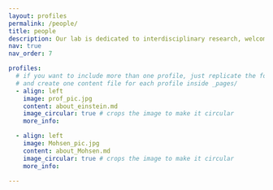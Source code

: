 ```yaml
---
layout: profiles
permalink: /people/
title: people
description: Our lab is dedicated to interdisciplinary research, welcoming students with diverse backgrounds in materials science, electrical engineering, mechanical engineering, chemical engineering, physics, and mathematics. We focus on driving innovation in renewable energy, optical filtering, and biosensors for applications across high-tech industries, ocean exploration, aerospace, and medicine, fostering collaboration to tackle complex challenges in these fields.
nav: true
nav_order: 7

profiles:
  # if you want to include more than one profile, just replicate the following block
  # and create one content file for each profile inside _pages/
  - align: left
    image: prof_pic.jpg
    content: about_einstein.md
    image_circular: true # crops the image to make it circular
    more_info:

  - align: left
    image: Mohsen_pic.jpg
    content: about_Mohsen.md
    image_circular: true # crops the image to make it circular
    more_info:

---
```

